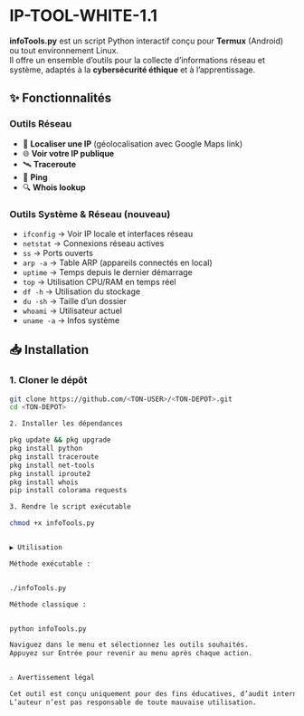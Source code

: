 # IP-TOOL-WHITE-1.1
**infoTools.py** est un script Python interactif conçu pour **Termux** (Android) ou tout environnement Linux.  
Il offre un ensemble d’outils pour la collecte d’informations réseau et système, adaptés à la **cybersécurité éthique** et à l’apprentissage.

## ✨ Fonctionnalités

### Outils Réseau
- 📍 **Localiser une IP** (géolocalisation avec Google Maps link)
- 🌐 **Voir votre IP publique**
- 🛰 **Traceroute**
- 📡 **Ping**
- 🔍 **Whois lookup**

### Outils Système & Réseau (nouveau)
- `ifconfig` → Voir IP locale et interfaces réseau
- `netstat` → Connexions réseau actives
- `ss` → Ports ouverts
- `arp -a` → Table ARP (appareils connectés en local)
- `uptime` → Temps depuis le dernier démarrage
- `top` → Utilisation CPU/RAM en temps réel
- `df -h` → Utilisation du stockage
- `du -sh` → Taille d’un dossier
- `whoami` → Utilisateur actuel
- `uname -a` → Infos système

## 📥 Installation

### 1. Cloner le dépôt
```bash
git clone https://github.com/<TON-USER>/<TON-DEPOT>.git
cd <TON-DEPOT>

2. Installer les dépendances

pkg update && pkg upgrade
pkg install python
pkg install traceroute
pkg install net-tools
pkg install iproute2
pkg install whois
pip install colorama requests

3. Rendre le script exécutable

chmod +x infoTools.py


▶️ Utilisation

Méthode exécutable :


./infoTools.py

Méthode classique :


python infoTools.py

Naviguez dans le menu et sélectionnez les outils souhaités.
Appuyez sur Entrée pour revenir au menu après chaque action.


⚠️ Avertissement légal

Cet outil est conçu uniquement pour des fins éducatives, d’audit interne, ou de pentest avec autorisation explicite.
L’auteur n’est pas responsable de toute mauvaise utilisation.
